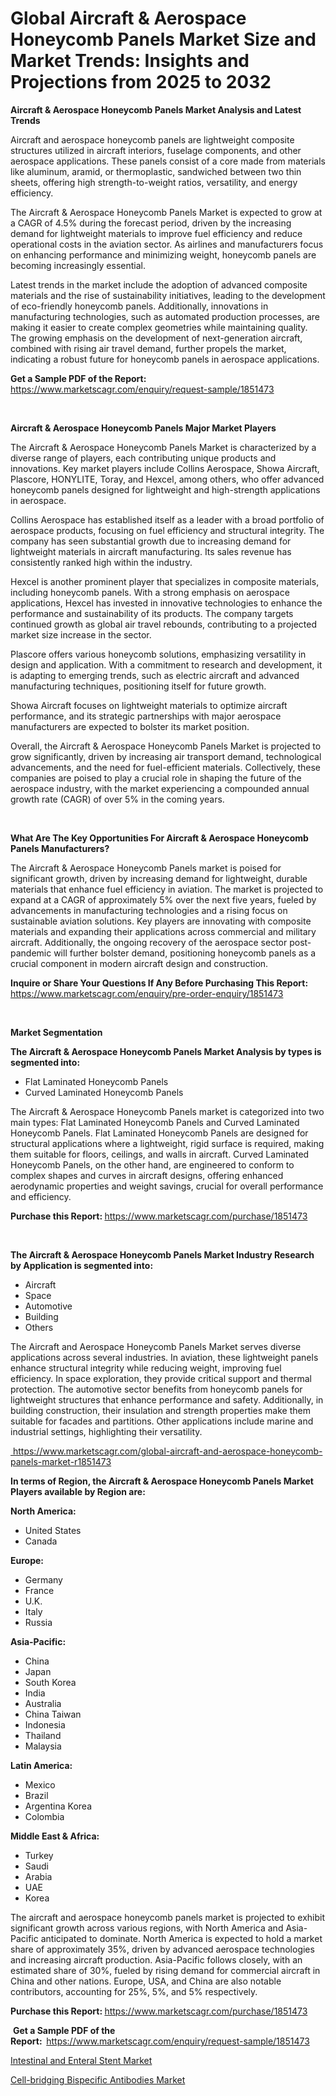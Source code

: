 <p><h1>Global Aircraft & Aerospace Honeycomb Panels Market Size and Market Trends: Insights and Projections from 2025 to 2032</h1></p><p><strong>Aircraft & Aerospace Honeycomb Panels Market Analysis and Latest Trends</strong></p>
<p><p>Aircraft and aerospace honeycomb panels are lightweight composite structures utilized in aircraft interiors, fuselage components, and other aerospace applications. These panels consist of a core made from materials like aluminum, aramid, or thermoplastic, sandwiched between two thin sheets, offering high strength-to-weight ratios, versatility, and energy efficiency.</p><p>The Aircraft & Aerospace Honeycomb Panels Market is expected to grow at a CAGR of 4.5% during the forecast period, driven by the increasing demand for lightweight materials to improve fuel efficiency and reduce operational costs in the aviation sector. As airlines and manufacturers focus on enhancing performance and minimizing weight, honeycomb panels are becoming increasingly essential.</p><p>Latest trends in the market include the adoption of advanced composite materials and the rise of sustainability initiatives, leading to the development of eco-friendly honeycomb panels. Additionally, innovations in manufacturing technologies, such as automated production processes, are making it easier to create complex geometries while maintaining quality. The growing emphasis on the development of next-generation aircraft, combined with rising air travel demand, further propels the market, indicating a robust future for honeycomb panels in aerospace applications.</p></p>
<p><strong>Get a Sample PDF of the Report:&nbsp;</strong> <a href="https://www.marketscagr.com/enquiry/request-sample/1851473?utm_campaign=2138&utm_medium=2&utm_source=Github&utm_content=ia&utm_term=26032025&utm_id=aircraft-aerospace-honeycomb-panels">https://www.marketscagr.com/enquiry/request-sample/1851473</a></p>
<p>&nbsp;</p>
<p><strong>Aircraft & Aerospace Honeycomb Panels Major Market Players</strong></p>
<p><p>The Aircraft & Aerospace Honeycomb Panels Market is characterized by a diverse range of players, each contributing unique products and innovations. Key market players include Collins Aerospace, Showa Aircraft, Plascore, HONYLITE, Toray, and Hexcel, among others, who offer advanced honeycomb panels designed for lightweight and high-strength applications in aerospace.</p><p>Collins Aerospace has established itself as a leader with a broad portfolio of aerospace products, focusing on fuel efficiency and structural integrity. The company has seen substantial growth due to increasing demand for lightweight materials in aircraft manufacturing. Its sales revenue has consistently ranked high within the industry.</p><p>Hexcel is another prominent player that specializes in composite materials, including honeycomb panels. With a strong emphasis on aerospace applications, Hexcel has invested in innovative technologies to enhance the performance and sustainability of its products. The company targets continued growth as global air travel rebounds, contributing to a projected market size increase in the sector.</p><p>Plascore offers various honeycomb solutions, emphasizing versatility in design and application. With a commitment to research and development, it is adapting to emerging trends, such as electric aircraft and advanced manufacturing techniques, positioning itself for future growth.</p><p>Showa Aircraft focuses on lightweight materials to optimize aircraft performance, and its strategic partnerships with major aerospace manufacturers are expected to bolster its market position. </p><p>Overall, the Aircraft & Aerospace Honeycomb Panels Market is projected to grow significantly, driven by increasing air transport demand, technological advancements, and the need for fuel-efficient materials. Collectively, these companies are poised to play a crucial role in shaping the future of the aerospace industry, with the market experiencing a compounded annual growth rate (CAGR) of over 5% in the coming years.</p></p>
<p>&nbsp;</p>
<p><strong>What Are The Key Opportunities For Aircraft & Aerospace Honeycomb Panels Manufacturers?</strong></p>
<p><p>The Aircraft & Aerospace Honeycomb Panels market is poised for significant growth, driven by increasing demand for lightweight, durable materials that enhance fuel efficiency in aviation. The market is projected to expand at a CAGR of approximately 5% over the next five years, fueled by advancements in manufacturing technologies and a rising focus on sustainable aviation solutions. Key players are innovating with composite materials and expanding their applications across commercial and military aircraft. Additionally, the ongoing recovery of the aerospace sector post-pandemic will further bolster demand, positioning honeycomb panels as a crucial component in modern aircraft design and construction.</p></p>
<p><strong>Inquire or Share Your Questions If Any Before Purchasing This Report:</strong> <a href="https://www.marketscagr.com/enquiry/pre-order-enquiry/1851473?utm_campaign=2138&utm_medium=2&utm_source=Github&utm_content=ia&utm_term=26032025&utm_id=aircraft-aerospace-honeycomb-panels">https://www.marketscagr.com/enquiry/pre-order-enquiry/1851473</a></p>
<p>&nbsp;</p>
<p><strong>Market Segmentation</strong></p>
<p><strong>The Aircraft & Aerospace Honeycomb Panels Market Analysis by types is segmented into:</strong></p>
<p><ul><li>Flat Laminated Honeycomb Panels</li><li>Curved Laminated Honeycomb Panels</li></ul></p>
<p><p>The Aircraft & Aerospace Honeycomb Panels market is categorized into two main types: Flat Laminated Honeycomb Panels and Curved Laminated Honeycomb Panels. Flat Laminated Honeycomb Panels are designed for structural applications where a lightweight, rigid surface is required, making them suitable for floors, ceilings, and walls in aircraft. Curved Laminated Honeycomb Panels, on the other hand, are engineered to conform to complex shapes and curves in aircraft designs, offering enhanced aerodynamic properties and weight savings, crucial for overall performance and efficiency.</p></p>
<p><strong>Purchase this Report:&nbsp;</strong><a href="https://www.marketscagr.com/purchase/1851473?utm_campaign=2138&utm_medium=2&utm_source=Github&utm_content=ia&utm_term=26032025&utm_id=aircraft-aerospace-honeycomb-panels">https://www.marketscagr.com/purchase/1851473</a></p>
<p>&nbsp;</p>
<p><strong>The Aircraft & Aerospace Honeycomb Panels Market Industry Research by Application is segmented into:</strong></p>
<p><ul><li>Aircraft</li><li>Space</li><li>Automotive</li><li>Building</li><li>Others</li></ul></p>
<p><p>The Aircraft and Aerospace Honeycomb Panels Market serves diverse applications across several industries. In aviation, these lightweight panels enhance structural integrity while reducing weight, improving fuel efficiency. In space exploration, they provide critical support and thermal protection. The automotive sector benefits from honeycomb panels for lightweight structures that enhance performance and safety. Additionally, in building construction, their insulation and strength properties make them suitable for facades and partitions. Other applications include marine and industrial settings, highlighting their versatility.</p></p>
<p><a href="https://www.marketscagr.com/global-aircraft-and-aerospace-honeycomb-panels-market-r1851473?utm_campaign=2138&utm_medium=2&utm_source=Github&utm_content=ia&utm_term=26032025&utm_id=aircraft-aerospace-honeycomb-panels">&nbsp;https://www.marketscagr.com/global-aircraft-and-aerospace-honeycomb-panels-market-r1851473</a></p>
<p><strong>In terms of Region, the Aircraft & Aerospace Honeycomb Panels Market Players available by Region are:</strong></p>
<p>
    <p> <strong> North America: </strong>
        <ul>
            <li>United States</li>
            <li>Canada</li>
        </ul>
        </p> 
    <p> <strong> Europe: </strong>
        <ul>
            <li>Germany</li>
            <li>France</li>
            <li>U.K.</li>
            <li>Italy</li>
            <li>Russia</li>
        </ul>
        </p> 
    <p> <strong> Asia-Pacific: </strong>
        <ul>
            <li>China</li>
            <li>Japan</li>
            <li>South Korea</li>
            <li>India</li>
            <li>Australia</li>
            <li>China Taiwan</li>
            <li>Indonesia</li>
            <li>Thailand</li>
            <li>Malaysia</li>
        </ul>
        </p> 
    <p> <strong> Latin America: </strong>
        <ul>
            <li>Mexico</li>
            <li>Brazil</li>
            <li>Argentina Korea</li>
            <li>Colombia</li>
        </ul>
        </p> 
    <p> <strong> Middle East & Africa: </strong>
        <ul>
            <li>Turkey</li>
            <li>Saudi</li>
            <li>Arabia</li>
            <li>UAE</li>
            <li>Korea</li>
        </ul>
    </p>
    </p>
<p><p>The aircraft and aerospace honeycomb panels market is projected to exhibit significant growth across various regions, with North America and Asia-Pacific anticipated to dominate. North America is expected to hold a market share of approximately 35%, driven by advanced aerospace technologies and increasing aircraft production. Asia-Pacific follows closely, with an estimated share of 30%, fueled by rising demand for commercial aircraft in China and other nations. Europe, USA, and China are also notable contributors, accounting for 25%, 5%, and 5% respectively.</p></p>
<p><strong>Purchase this Report: </strong><a href="https://www.marketscagr.com/purchase/1851473?utm_campaign=2138&utm_medium=2&utm_source=Github&utm_content=ia&utm_term=26032025&utm_id=aircraft-aerospace-honeycomb-panels">https://www.marketscagr.com/purchase/1851473</a></p>
<p>&nbsp;<strong>Get a Sample PDF of the Report:&nbsp;&nbsp;</strong><a href="https://www.marketscagr.com/enquiry/request-sample/1851473?utm_campaign=2138&utm_medium=2&utm_source=Github&utm_content=ia&utm_term=26032025&utm_id=aircraft-aerospace-honeycomb-panels">https://www.marketscagr.com/enquiry/request-sample/1851473</a></p>
<p><strong></strong></p>
<p><p><a href="https://github.com/joannesouthgate/Market-Research-Report-List-5/blob/main/intestinal-and-enteral-stent-market.md?utm_campaign=2138&utm_medium=2&utm_source=Github&utm_content=ia&utm_term=26032025&utm_id=aircraft-aerospace-honeycomb-panels">Intestinal and Enteral Stent Market</a></p><p><a href="https://github.com/sofayahoo2023/Market-Research-Report-List-7/blob/main/cell-bridging-bispecific-antibodies-market.md?utm_campaign=2138&utm_medium=2&utm_source=Github&utm_content=ia&utm_term=26032025&utm_id=aircraft-aerospace-honeycomb-panels">Cell-bridging Bispecific Antibodies Market</a></p></p>